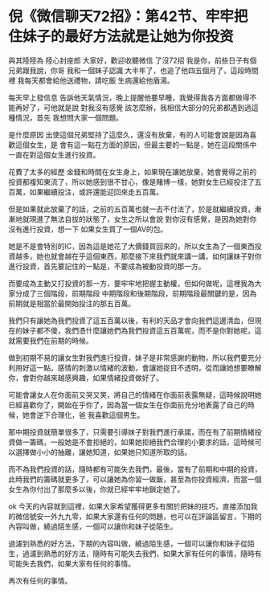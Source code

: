 # 倪《微信聊天72招》：第42节、牢牢把住妹子的最好方法就是让她为你投资

與其陸陸為 陸心封座郎 大家好，歡迎收聽微信 了沒72招 我是你，前些日子有個兄弟跟我說，你哥 我和一個妹子認識 大半年了，也追了他四五個月了，這段時間裡 我每天都會給他送禮物，請吃飯 生病還給他盾湯。

每天早上發信息 告訴他天氣情況，晚上提醒他要早睡，我覺得我各方面都做得不能再好了，可他就是說 對我沒有感覺 該怎麼辦，我相信大部分的兄弟都遇到過這種情況，首先 我想問大家一個問題。

是什麼原因 出使這個兄弟堅持了這麼久，還沒有放棄，有的人可能會說是因為喜歡這個女生，是 會有這一點在方面的原因，但最主要的一點是，她在這段關係中一直在對這個女生進行投資。

花費了太多的經歷 金錢和時間在女生身上，如果現在讓她放棄，她會覺得之前的投資都複知東流了，所以她感到很不甘心，像是賭博一樣，她對女生已經投注了五百萬，如果繼續投注，或許還能迎回來走五百萬。

但是如果就此放棄了的話，之前的五百萬也就一去不付法了，於是就繼續投資，漸漸地就現進了無法自拔的狀態了，女生之所以會說 對你沒有感覺，是因為她對你沒有進行投資，想一下 如果女生買了一個AV的包。

她是不是會特別的IC，因為這是她花了大價錢買回來的，所以女生為了一個東西投資越多，她也就會越在乎這個東西，那麼接下來我們就來講一講，如何讓妹子對你進行投資，首先要記住的一點是，不要成為被動投資的那一方。

而要成為主動又打投資的那一方，要牢牢地把握主動權，但如何做呢，這裡我為大家分成了三個階段，前期階段 中期階段和後期階段，前期階段最關鍵的是，因為前期就是相當於最開始投注的那五百萬。

我們只有讓她為我們投資了這五百萬以後，有利的天品才會向我們這邊清血，但現在的妹子都不傻，我們憑什麼讓她們為我們投資這五百萬呢，而不是你對她呢，這就需要我們在前期的時候。

做到初期不易的讓女生對我們進行投資，妹子是非常感謝的動物，所以我們要充分利用好這一點，感情的刺激以情緒的波動，會讓她捉目不透明，從而讓她想要瞭解你，會對你越來越感興趣，如果情緒投資做好了。

可能會讓女人在你面前又哭又笑，將自己的情緒在你面前表露無疑，這時候說明她已經喜歡你了，開始在乎你了，因為當一個女生在你面前充分地表露了自己的時候，她會逆下合理化，爸 我喜歡這個男生。

那中期投資就簡單很多了，只需要引導妹子對我們進行承諾，而在有了前期情緒投資做一籌碼，一般她是不會拒絕的，如果她拒絕我們合理的小要求的話，這時候可以選擇做小小的抽離，讓她知道，如果她只知道所取的話。

而不為我們投資的話，隨時都有可能失去我們，最後，當有了前期和中期的投資，此時我們的籌碼就更多了，可以讓她為你習一做飯，甚至為你投資經濟，而當一個女生為你付出了那麼多以後，你就已經牢牢地鎖定她了。

ok 今天的內容就到這裡，如果大家希望獲得更多有關於把妹的技巧，直接添加我的微信號安一外九九零，如果大家還有任何的問題，也可以在評論區留言，下期的內容叫做，繞過陌生感，一個可以讓你和妹子從陌生。

過濾到熟悉的好方法，下期的內容叫做，繞過陌生感，一個可以讓你和妹子從陌生，過濾到熟悉的好方法，隨時有可能失去我們，如果大家有任何的事情，隨時有可能失去我們，如果大家有任何的事情。

再次有任何的事情。